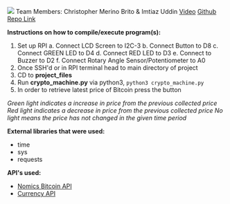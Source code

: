 ![](https://bitcoin.org/img/icons/logotop.svg?1637078881)
Team Members: Christopher Merino Brito & Imtiaz Uddin
[Video](example.com)
[Github Repo Link](https://github.com/cmerino01/ee250-final-project)

**Instructions on how to compile/execute program(s):**
1. Set up RPI
	a. Connect LCD Screen to I2C-3
    b. Connect Button to D8
    c. Connect GREEN LED to D4 
    d. Connect RED LED to D3
    e. Connect to Buzzer to D2
    f. Connect Rotary Angle Sensor/Potentiometer to A0
2. Once SSH'd or in RPI terminal head to main directory of project
3. CD to **project_files**
4. Run **crypto_machine.py** via python3, `python3 crypto_machine.py`
5. In order to retrieve latest price of Bitcoin press the button

*Green light indicates a increase in price from the previous collected price*
*Red light indicates a decrease in price from the previous collected price*
*No light means the price has not changed in the given time period*


**External libraries that were used:**
* time
* sys
* requests

**API's used:**
* [Nomics Bitcoin API](https://p.nomics.com/cryptocurrency-bitcoin-api)
* [Currency API](https://freecurrencyapi.net/documentation)
